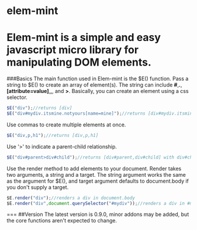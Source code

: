 # elem-mint
Elem-mint is a simple and easy javascript micro library for manipulating DOM elements. 
=== 
###Basics
The main function used in Elem-mint is the $E() function.
Pass a string to $E() to create an array of element(s).
The string can include **#**,**.**,**[attribute=value]**,**,**, and **>**.
Basically, you can create an element using a css selector.
````javascript
$E("div");//returns [div]
$E("div#mydiv.itsmine.notyours[name=mine]");//returns [div#mydiv.itsmine.notyours] with a name attribute equal to "mine"
````

Use commas to create multiple elements at once.
````javascript
$E("div,p,h1");//returns [div,p,h1]
````
Use '>' to indicate a parent-child relationship.
````javascript
$E("div#parent>div#child");//returns [div#parent,div#child] with div#child being inside of div#parent
````

Use the render method to add elements to your document.
Render takes two arguments, a string and a target. The string argument works the same as the argument for $E(), and target argument defaults to document.body if you don't supply a target.
````javascript
$E.render("div");//renders a div in document.body
$E.render("div",document.querySelector("#mydiv"));//renders a div in #mydiv
````
===
##Version
The latest version is 0.9.0, minor addons may be added, but the core functions aren't expected to change.
